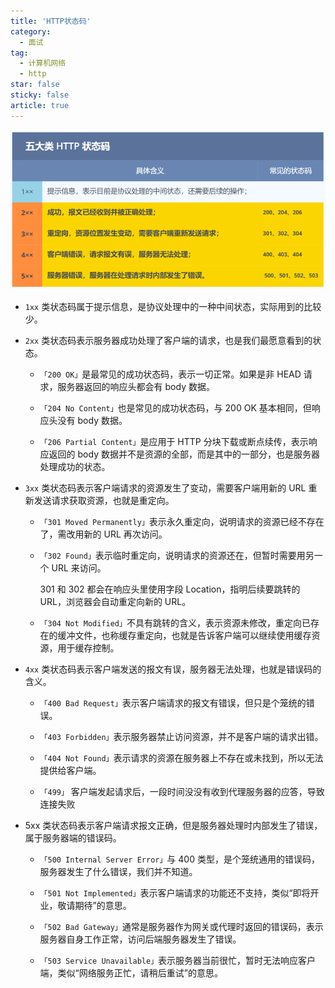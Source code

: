 ```yaml
---
title: 'HTTP状态码'
category:
  - 面试
tag:
  - 计算机网络
  - http
star: false
sticky: false  
article: true
---
```


![](/images/http/http_状态码.png)

- `1xx` 类状态码属于提示信息，是协议处理中的一种中间状态，实际用到的比较少。

- `2xx` 类状态码表示服务器成功处理了客户端的请求，也是我们最愿意看到的状态。

  - `「200 OK」`是最常见的成功状态码，表示一切正常。如果是非 HEAD 请求，服务器返回的响应头都会有 body 数据。

  - `「204 No Content」`也是常见的成功状态码，与 200 OK 基本相同，但响应头没有 body 数据。

  - `「206 Partial Content」`是应用于 HTTP 分块下载或断点续传，表示响应返回的 body 数据并不是资源的全部，而是其中的一部分，也是服务器处理成功的状态。

- `3xx` 类状态码表示客户端请求的资源发生了变动，需要客户端用新的 URL 重新发送请求获取资源，也就是重定向。

  - `「301 Moved Permanently」`表示永久重定向，说明请求的资源已经不存在了，需改用新的 URL 再次访问。

  - `「302 Found」`表示临时重定向，说明请求的资源还在，但暂时需要用另一个 URL 来访问。

    301 和 302 都会在响应头里使用字段 Location，指明后续要跳转的 URL，浏览器会自动重定向新的 URL。

  - `「304 Not Modified」`不具有跳转的含义，表示资源未修改，重定向已存在的缓冲文件，也称缓存重定向，也就是告诉客户端可以继续使用缓存资源，用于缓存控制。

- `4xx` 类状态码表示客户端发送的报文有误，服务器无法处理，也就是错误码的含义。

  - `「400 Bad Request」`表示客户端请求的报文有错误，但只是个笼统的错误。

  - `「403 Forbidden」`表示服务器禁止访问资源，并不是客户端的请求出错。

  - `「404 Not Found」`表示请求的资源在服务器上不存在或未找到，所以无法提供给客户端。

  - `「499」` 客户端发起请求后，一段时间没没有收到代理服务器的应答，导致连接失败

- 5xx 类状态码表示客户端请求报文正确，但是服务器处理时内部发生了错误，属于服务器端的错误码。

  - `「500 Internal Server Error」`与 400 类型，是个笼统通用的错误码，服务器发生了什么错误，我们并不知道。

  - `「501 Not Implemented」`表示客户端请求的功能还不支持，类似“即将开业，敬请期待”的意思。

  - `「502 Bad Gateway」`通常是服务器作为网关或代理时返回的错误码，表示服务器自身工作正常，访问后端服务器发生了错误。

  - `「503 Service Unavailable」`表示服务器当前很忙，暂时无法响应客户端，类似“网络服务正忙，请稍后重试”的意思。